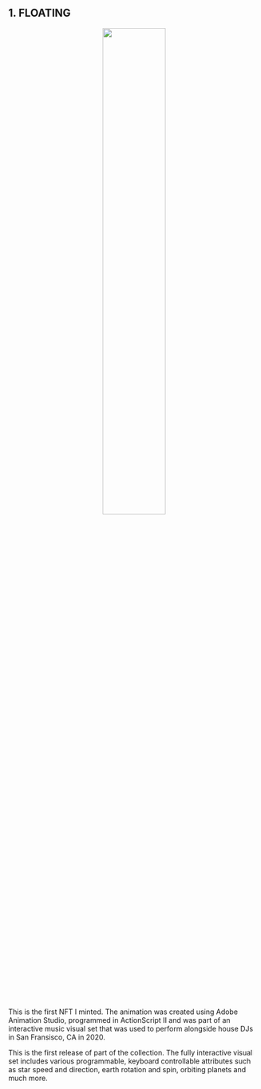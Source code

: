 ## 1. FLOATING



<p align="center" width="100%">
    <img width="50%" src="NFT1.gif"> 
</p>



This is the first NFT I minted. The animation was created using Adobe Animation Studio, programmed in ActionScript II and was part of an interactive music visual set that was used to perform alongside house DJs in San Fransisco, CA in 2020.



This is the first release of part of the collection. The fully interactive visual set includes various programmable, keyboard controllable attributes such as star speed and direction, earth rotation and spin, orbiting planets and much more.
